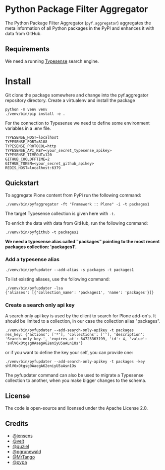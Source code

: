 # Python Package Filter Aggregator

The Python Package Filter Aggregator (``pyf.aggregator``) aggregates the meta
information of all Python packages in the PyPI and enhances it with data from GitHub.


## Requirements

We need a running [Typesense](https://typesense.org/docs/guide/install-typesense.html) search engine.


# Install

Git clone the package somewhere and change into the pyf.aggregator repository directory.
Create a virtualenv and install the package

```shell
python -m venv venv
./venv/bin/pip install -e .
```

For the connection to Typesense we need to define some environment variables in a .env file.

```init
TYPESENSE_HOST=localhost
TYPESENSE_PORT=8108
TYPESENSE_PROTOCOL=http
TYPESENSE_API_KEY=<your_secret_typesense_apikey>
TYPESENSE_TIMEOUT=120
GITHUB_COOLOFFTIME=2
GITHUB_TOKEN=<your_secret_github_apikey>
REDIS_HOST=localhost:6379
```

## Quickstart

To aggregate Plone content from PyPi run the following command:

```shell
./venv/bin/pyfaggregator -ft "Framework :: Plone" -i -t packages1
```

The target Typesense collection is given here with `-t`.

To enrich the data with data from GitHub, run the following command:

```shell
./venv/bin/pyfgithub -t packages1
```

**We need a typesense alias called "packages" pointing to the most recent packages collection: 'packages1'.**


### Add a typesense alias

```shell
./venv/bin/pyfupdater --add-alias -s packages -t packages1
```

To list existing aliases, use the following command:

```shell
./venv/bin/pyfupdater -lsa
{'aliases': [{'collection_name': 'packages1', 'name': 'packages'}]}
```

### Create a search only api key

A search only api key is used by the client to search for Plone add-on's.
It should be limited to a collection, in our case the collection alias "packages".

```shell
./venv/bin/pyfupdater --add-search-only-apikey -t packages
res_key: {'actions': ['*'], 'collections': [''], 'description': 'Search-only key.', 'expires_at': 64723363199, 'id': 4, 'value': 'sHlV6xOtgsg0AaegA62eniyU5aALn1Os'}
```

or if you want to define the key your self, you can provide one:

```shell
./venv/bin/pyfupdater --add-search-only-apikey -t packages -key sHlV6xOtgsg0AaegA62eniyU5aAsn1Os
```

The pyfupdater command can also be used to migrate a Typesense collection to another, when you make bigger changes to the schema.



## License

The code is open-source and licensed under the Apache License 2.0.

## Credits

- [@jensens](https://github.com/jensens)
- [@veit](https://github.com/veit)
- [@guziel](https://github.com/guziel)
- [@pgrunewald](https://github.com/pgrunewald)
- [@MrTango](https://github.com/MrTango)
- [@pypa](https://github.com/pypa)

